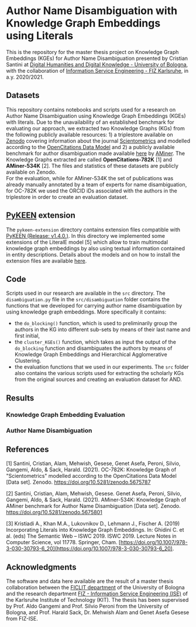 # Author Name Disambiguation with Knowledge Graph Embeddings using Literals

This is the repository for the master thesis project on Knowledge Graph Embeddings (KGEs) for Author Name Disambiguation presented by Cristian Santini at [Digital Humanities and Digital Knowledge - University of Bologna](https://corsi.unibo.it/2cycle/DigitalHumanitiesKnowledge), with the collaboration of [Information Service Engineering - FIZ Karlsruhe](https://www.fiz-karlsruhe.de/en/forschung/information-service-engineering), in a.y. 2020/2021.

## Datasets

This repository contains notebooks and scripts used for a research on Author Name Disambiguation using Knowledge Graph Embeddings (KGEs) with literals.
Due to the unavailability of an established benchmark for evaluating our approach, we extracted two Knowledge Graphs (KGs) from the following publicly available resources: 1) a triplestore available on [Zenodo](https://doi.org/10.5281/zenodo.5151264) covering information about the journal [Scientometrics](https://www.springer.com/journal/11192) and modelled according to the [OpenCitations Data Model](https://opencitations.net/model) and 2) a publicly available benchmark for author disambiguation made available [here](https://static.aminer.cn/misc/na-data-kdd18.zip) by [AMiner](https://www.aminer.org/). The Knowledge Graphs extracted are called **OpenCitations-782K** [1] and **AMiner-534K** [2]. The files and statistics of these datasets are publicly available on Zenodo.<br/>
For the evaluation, while for AMiner-534K the set of publications was already manually annotated by a team of experts for name disambiguation, for OC-782K we used the ORCID iDs associated with the authors in the triplestore in order to create an evaluation dataset.

## [PyKEEN](https://github.com/pykeen/pykeen) extension

The `pykeen-extension` directory contains extension files compatible with [PyKEEN (Release: v1.4.0.)](https://github.com/pykeen/pykeen/releases/tag/v1.4.0). In this directory we implemented some extensions of the LiteralE model [5] which allow to train multimodal knowledge graph embeddings by also using textual information contained in entity descriptions. Details about the models and on how to install the extension files are available [here](https://github.com/sntcristian/and-kge/blob/main/pykeen-extension/README.md).<br/>


## Code

Scripts used in our research are available in the `src` directory. The `disambiguation.py` file in the `src/disambiguation` folder contains the functions that we developed for carrying author name disambiguation by using knowledge graph embeddings. More specifically it contains:
- the `do_blocking()` function, which is used to preliminarily group the authors in the KG into different sub-sets by means of their last name and first initial,
- the `cluster_KGEs()` function, which takes as input the output of the `do_blocking` function and disambiguates the authors by means of Knowledge Graph Embeddings and Hierarchical Agglomerative Clustering.
- the evaluation functions that we used in our experiments.
The `src` folder also contains the various scripts used for extracting the scholarly KGs from the original sources and creating an evaluation dataset for AND.<br/>

## Results
### Knowledge Graph Embedding Evaluation

### Author Name Disambiguation

## References

[1] Santini, Cristian, Alam, Mehwish, Gesese, Genet Asefa, Peroni, Silvio, Gangemi, Aldo, & Sack, Harald. (2021). OC-782K: Knowledge Graph of "Scientometrics" modelled according to the OpenCitations Data Model [Data set]. Zenodo. https://doi.org/10.5281/zenodo.5675787

[2] Santini, Cristian, Alam, Mehwish, Gesese. Genet Asefa, Peroni, Silvio, Gangemi, Aldo, & Sack, Harald. (2021). AMiner-534K: Knowledge Graph of AMiner benchmark for Author Name Disambiguation [Data set]. Zenodo. https://doi.org/10.5281/zenodo.5675801


[3] Kristiadi A., Khan M.A., Lukovnikov D., Lehmann J., Fischer A. (2019) Incorporating Literals into Knowledge Graph Embeddings. In: Ghidini C. et al. (eds) The Semantic Web – ISWC 2019. ISWC 2019. Lecture Notes in Computer Science, vol 11778. Springer, Cham. [https://doi.org/10.1007/978-3-030-30793-6_20](https://doi.org/10.1007/978-3-030-30793-6_20).

## Acknowledgments

The software and data here available are the result of a master thesis collaboration between the [FICLIT department](https://ficlit.unibo.it/it) of the University of Bologna and the research department [FIZ - Information Service Engineering (ISE)](https://www.fiz-karlsruhe.de/index.php/en/forschung/information-service-engineering) of the Karlsruhe Institute of Technology (KIT). The thesis has been supervised by Prof. Aldo Gangemi and Prof. Silvio Peroni from the University of Bologna, and Prof. Harald Sack, Dr. Mehwish Alam and Genet Asefa Gesese from FIZ-ISE.		

